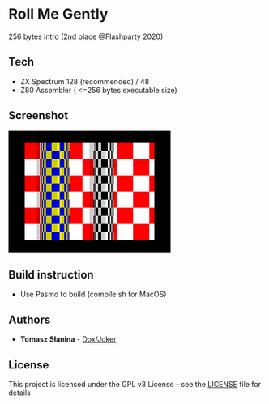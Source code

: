 # Roll Me Gently
256 bytes intro (2nd place @Flashparty 2020)
## Tech
* ZX Spectrum 128 (recommended) / 48
* Z80 Assembler ( <=256 bytes executable size)
## Screenshot
![Screenshot](rmg.png)
## Build instruction
* Use Pasmo to build (compile.sh for MacOS)

## Authors
* **Tomasz Słanina** - [Dox/Joker](https://github.com/tslanina)
## License
This project is licensed under the GPL v3 License - see the [LICENSE](LICENSE) file for details
